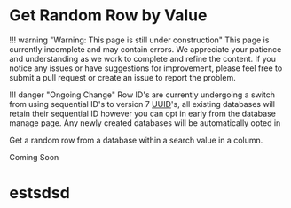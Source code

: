 # Get Random Row by Value

!!! warning "Warning: This page is still under construction"
    This page is currently incomplete and may contain errors. We appreciate your patience and understanding as we work to complete and refine the content. If you notice any issues or have suggestions for improvement, please feel free to submit a pull request or create an issue to report the problem.


!!! danger "Ongoing Change"
    Row ID's are currently undergoing a switch from using sequential ID's to version 7 [UUID](/inventor-reference/types/string/uuid/)'s, all existing databases will retain their sequential ID however you can opt in early from the database manage page. Any newly created databases will be automatically opted in

Get a random row from a database within a search value in a column.

Coming Soon

# estsdsd